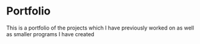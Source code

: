 # Portfolio
This is a portfolio of the projects which I have previously worked on as well as smaller programs I have created

